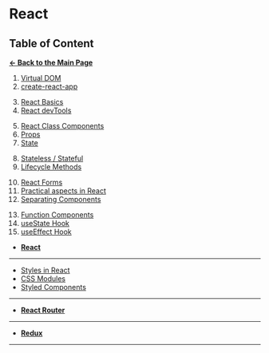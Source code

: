 # React

## Table of Content

[**&larr; Back to the Main Page**](./../README.md)

<div></div>

1. [Virtual DOM](./virtual-dom.md)
2. [create-react-app](./create-react-app.md)

<div></div>

3. [React Basics](./react-basics.md)
4. [React devTools](./react-dev-tools.md)

<div></div>

5.  [React Class Components](./react-components.md)
6.  [Props](./props.md)
7.  [State](./state.md)

<div></div>

8. [Stateless / Stateful](./stateless-stateful.md)
9. [Lifecycle Methods](./lifecycle.md)

<div></div>

<div></div>

10. [React Forms](./react-forms.md)
11. [Practical aspects in React](./practical-aspects.md)
12. [Separating Components](./separating-components.md)

<div></div>

13. [Function Components](./function-components.md)
14. [useState Hook](./use-state.md) <!-- review  -->
15. [useEffect Hook](./use-effect.md) <!-- review  -->

<div></div>

- [**React**](./react/README.md)

<hr>

<div></div>

- [Styles in React](./styles/style.md)
- [CSS Modules](./styles/css-modules.md)
- [Styled Components](./styles/styled-components.md) <!-- study  -->

<div></div>

<hr>

<div></div>

- [**React Router**](./router/react-router.md) <!-- study  -->

<div></div>

<hr>

<div></div>

- [**Redux**](./redux/README.md) <!-- study  -->

<div></div>

<hr>
